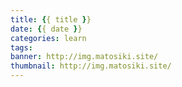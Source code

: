 ```yaml
---
title: {{ title }}
date: {{ date }}
categories: learn
tags: 
banner: http://img.matosiki.site/
thumbnail: http://img.matosiki.site/
---
```


